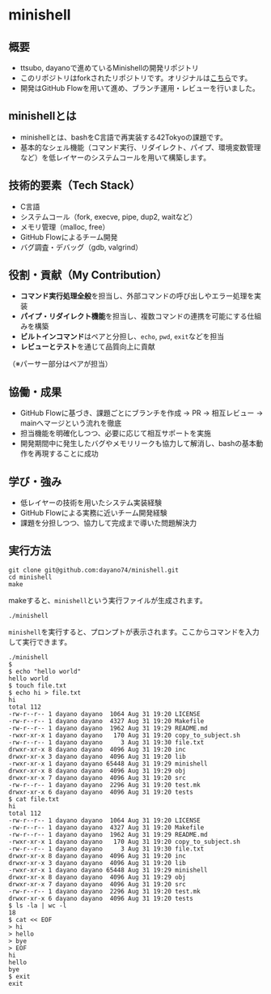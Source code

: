 # minishell

## 概要
- ttsubo, dayanoで進めているMinishellの開発リポジトリ
- このリポジトリはforkされたリポジトリです。オリジナルは[こちら](https://github.com/cacapon/minishell)です。
- 開発はGitHub Flowを用いて進め、ブランチ運用・レビューを行いました。

## minishellとは
- minishellとは、bashをC言語で再実装する42Tokyoの課題です。
- 基本的なシェル機能（コマンド実行、リダイレクト、パイプ、環境変数管理など）を低レイヤーのシステムコールを用いて構築します。

## 技術的要素（Tech Stack）
- C言語
- システムコール（fork, execve, pipe, dup2, waitなど）
- メモリ管理（malloc, free）
- GitHub Flowによるチーム開発
- バグ調査・デバッグ（gdb, valgrind）

## 役割・貢献（My Contribution）
- **コマンド実行処理全般**を担当し、外部コマンドの呼び出しやエラー処理を実装  
- **パイプ・リダイレクト機能**を担当し、複数コマンドの連携を可能にする仕組みを構築  
- **ビルトインコマンド**はペアと分担し、`echo`, `pwd`, `exit`などを担当  
- **レビューとテスト**を通じて品質向上に貢献  

（※パーサー部分はペアが担当）

## 協働・成果
- GitHub Flowに基づき、課題ごとにブランチを作成 → PR → 相互レビュー → mainへマージという流れを徹底  
- 担当機能を明確化しつつ、必要に応じて相互サポートを実施  
- 開発期間中に発生したバグやメモリリークも協力して解消し、bashの基本動作を再現することに成功  

## 学び・強み
- 低レイヤーの技術を用いたシステム実装経験  
- GitHub Flowによる実務に近いチーム開発経験  
- 課題を分担しつつ、協力して完成まで導いた問題解決力

## 実行方法
```
git clone git@github.com:dayano74/minishell.git
cd minishell
make
```
makeすると、`minishell`という実行ファイルが生成されます。
```
./minishell
```
`minishell`を実行すると、プロンプトが表示されます。ここからコマンドを入力して実行できます。
```
./minishell
$
$ echo "hello world"
hello world
$ touch file.txt
$ echo hi > file.txt
hi
total 112
-rw-r--r-- 1 dayano dayano  1064 Aug 31 19:20 LICENSE
-rw-r--r-- 1 dayano dayano  4327 Aug 31 19:20 Makefile
-rw-r--r-- 1 dayano dayano  1962 Aug 31 19:29 README.md
-rwxr-xr-x 1 dayano dayano   170 Aug 31 19:20 copy_to_subject.sh
-rw-r--r-- 1 dayano dayano     3 Aug 31 19:30 file.txt
drwxr-xr-x 8 dayano dayano  4096 Aug 31 19:20 inc
drwxr-xr-x 3 dayano dayano  4096 Aug 31 19:20 lib
-rwxr-xr-x 1 dayano dayano 65448 Aug 31 19:29 minishell
drwxr-xr-x 8 dayano dayano  4096 Aug 31 19:29 obj
drwxr-xr-x 7 dayano dayano  4096 Aug 31 19:20 src
-rw-r--r-- 1 dayano dayano  2296 Aug 31 19:20 test.mk
drwxr-xr-x 6 dayano dayano  4096 Aug 31 19:20 tests
$ cat file.txt
hi
total 112
-rw-r--r-- 1 dayano dayano  1064 Aug 31 19:20 LICENSE
-rw-r--r-- 1 dayano dayano  4327 Aug 31 19:20 Makefile
-rw-r--r-- 1 dayano dayano  1962 Aug 31 19:29 README.md
-rwxr-xr-x 1 dayano dayano   170 Aug 31 19:20 copy_to_subject.sh
-rw-r--r-- 1 dayano dayano     3 Aug 31 19:30 file.txt
drwxr-xr-x 8 dayano dayano  4096 Aug 31 19:20 inc
drwxr-xr-x 3 dayano dayano  4096 Aug 31 19:20 lib
-rwxr-xr-x 1 dayano dayano 65448 Aug 31 19:29 minishell
drwxr-xr-x 8 dayano dayano  4096 Aug 31 19:29 obj
drwxr-xr-x 7 dayano dayano  4096 Aug 31 19:20 src
-rw-r--r-- 1 dayano dayano  2296 Aug 31 19:20 test.mk
drwxr-xr-x 6 dayano dayano  4096 Aug 31 19:20 tests
$ ls -la | wc -l
18
$ cat << EOF
> hi
> hello
> bye
> EOF
hi
hello
bye
$ exit
exit
```